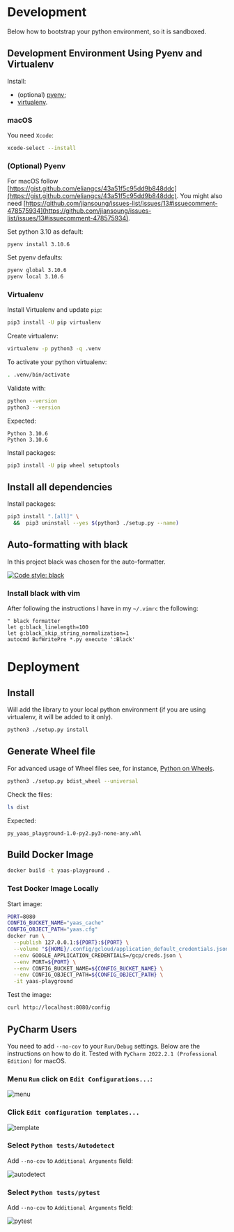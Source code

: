 # Development 

Below how to bootstrap your python environment, so it is sandboxed.

## Development Environment Using Pyenv and Virtualenv

Install:

* (optional) [pyenv](https://github.com/pyenv/pyenv);
* [virtualenv](https://virtualenv.pypa.io/en/latest/).

### macOS

You need `Xcode`:

```bash
xcode-select --install
```

### (Optional) Pyenv

For macOS follow [https://gist.github.com/eliangcs/43a51f5c95dd9b848ddc](https://gist.github.com/eliangcs/43a51f5c95dd9b848ddc).
You might also need [https://github.com/jiansoung/issues-list/issues/13#issuecomment-478575934](https://github.com/jiansoung/issues-list/issues/13#issuecomment-478575934).

Set python 3.10 as default:

```basn
pyenv install 3.10.6
```

Set pyenv defaults:
```bash
pyenv global 3.10.6
pyenv local 3.10.6
```

### Virtualenv

Install Virtualenv and update `pip`:

```bash
pip3 install -U pip virtualenv
```

Create virtualenv:

```bash
virtualenv -p python3 -q .venv
```

To activate your python virtualenv:

```bash
. .venv/bin/activate
```

Validate with:

```bash
python --version
python3 --version
```

Expected:

```text
Python 3.10.6
Python 3.10.6
```

Install packages:

```bash
pip3 install -U pip wheel setuptools
```

## Install all dependencies

Install packages:

```bash
pip3 install ".[all]" \
  &&  pip3 uninstall --yes $(python3 ./setup.py --name)
```

## Auto-formatting with black

In this project black was chosen for the auto-formatter.

[![Code style: black](https://img.shields.io/badge/code%20style-black-000000.svg)](https://github.com/python/black)

### Install black with vim

After following the instructions I have in my ``~/.vimrc`` the following:

```vimrc
" black formatter
let g:black_linelength=100
let g:black_skip_string_normalization=1
autocmd BufWritePre *.py execute ':Black'
```

# Deployment

## Install

Will add the library to your local python environment (if you are using virtualenv, it will be added to it only).

```bash
python3 ./setup.py install
```

## Generate Wheel file

For advanced usage of Wheel files see, for instance, [Python on Wheels](https://lucumr.pocoo.org/2014/1/27/python-on-wheels/).

```bash
python3 ./setup.py bdist_wheel --universal
```

Check the files:

```bash
ls dist
```

Expected:

```text
py_yaas_playground-1.0-py2.py3-none-any.whl
```

## Build Docker Image

```bash
docker build -t yaas-playground .
```

### Test Docker Image Locally

Start image:

```bash
PORT=8080
CONFIG_BUCKET_NAME="yaas_cache"
CONFIG_OBJECT_PATH="yaas.cfg"
docker run \
  --publish 127.0.0.1:${PORT}:${PORT} \
  --volume "${HOME}/.config/gcloud/application_default_credentials.json":/gcp/creds.json:ro \
  --env GOOGLE_APPLICATION_CREDENTIALS=/gcp/creds.json \
  --env PORT=${PORT} \
  --env CONFIG_BUCKET_NAME=${CONFIG_BUCKET_NAME} \
  --env CONFIG_OBJECT_PATH=${CONFIG_OBJECT_PATH} \
  -it yaas-playground   
```

Test the image:

```bash
curl http://localhost:8080/config
```

## PyCharm Users

You need to add ``--no-cov`` to your `Run/Debug` settings.
Below are the instructions on how to do it.
Tested with `PyCharm 2022.2.1 (Professional Edition)` for macOS.

### Menu `Run` click on `Edit Configurations...`:

![menu](./doc/pycharm/0_pycharm_run_menu.png)

### Click `Edit configuration templates...`

![template](./doc/pycharm/1_pycharm_edit_template.png)

### Select `Python tests/Autodetect`

Add `--no-cov` to `Additional Arguments` field:

![autodetect](./doc/pycharm/2_pycharm_autodetect_template.png)

### Select `Python tests/pytest`

Add `--no-cov` to `Additional Arguments` field:

![pytest](./doc/pycharm/3_pycharm_pytest_template.png)